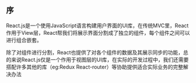 ## 序
 React.js是一个使用JavaScript语言构建用户界面的UI库，在传统MVC里，React作用于View层，React帮我们将展示界面分割成了独立的组件，每个组件之间可以进行组合嵌套。

除了对组件进行分割，React也提供了对各个组件的数据及其展示同步的功能，总的来说React.js仅是一个作用于视图层的UI库，在实际的开发过程中，我们还需要搭配许多其他的库（eg:Redux React-router）等协助提供适合实际业务的完整解决办法